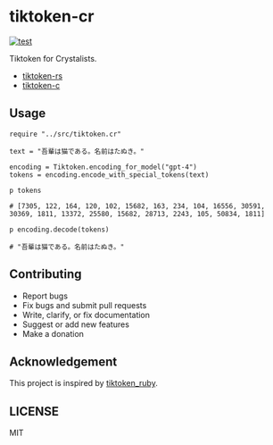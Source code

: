 # tiktoken-cr

[![test](https://github.com/kojix2/tiktoken-cr/actions/workflows/test.yml/badge.svg)](https://github.com/kojix2/tiktoken-cr/actions/workflows/test.yml)

Tiktoken for Crystalists.

- [tiktoken-rs](https://github.com/zurawiki/tiktoken-rs)
- [tiktoken-c](https://github.com/kojix2/tiktoken-c)

## Usage

```crystal
require "../src/tiktoken.cr"

text = "吾輩は猫である。名前はたぬき。"

encoding = Tiktoken.encoding_for_model("gpt-4")
tokens = encoding.encode_with_special_tokens(text)

p tokens

# [7305, 122, 164, 120, 102, 15682, 163, 234, 104, 16556, 30591, 30369, 1811, 13372, 25580, 15682, 28713, 2243, 105, 50834, 1811]

p encoding.decode(tokens)

# "吾輩は猫である。名前はたぬき。"

```

## Contributing

- Report bugs
- Fix bugs and submit pull requests
- Write, clarify, or fix documentation
- Suggest or add new features
- Make a donation

## Acknowledgement

This project is inspired by [tiktoken_ruby](https://github.com/IAPark/tiktoken_ruby).
## LICENSE

MIT